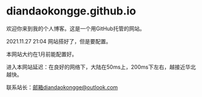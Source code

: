 # diandaokongge.github.io

欢迎你来到我的个人博客。这是一个用GitHub托管的网站。

2021.11.27  21:04 网站搭好了，但是要配置。

本网站大约在1月前能配置好。

进入本网站延迟：在良好的网络下，大陆在50ms上，200ms下左右，越接近华北越快。

联系站长：邮箱diandaokongge@outlook.com
